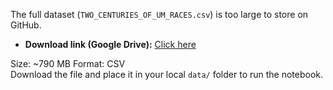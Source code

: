 The full dataset (`TWO_CENTURIES_OF_UM_RACES.csv`) is too large to store on GitHub.

- **Download link (Google Drive):** [Click here](https://drive.google.com/uc?id=1Anyv9_dn8RQtGfAfqftFyNC_YzRZA7uT&export=download)

Size: ~790 MB 
Format: CSV  
Download the file and place it in your local `data/` folder to run the notebook.
